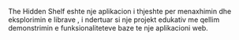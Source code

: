 The Hidden Shelf eshte nje aplikacion i thjeshte per menaxhimin dhe eksplorimin e librave , i ndertuar si nje projekt edukativ me qellim demonstrimin e funksionaliteteve baze te nje aplikacioni web.
